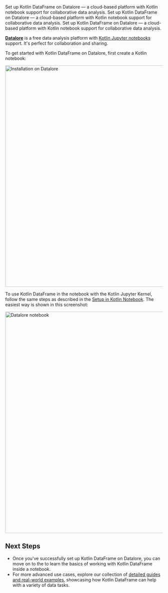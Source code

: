 [//]: # (title: Setup Kotlin DataFrame on Datalore)

<web-summary>
Set up Kotlin DataFrame on Datalore —
a cloud-based platform with Kotlin notebook support for collaborative data analysis.
</web-summary>

<card-summary>
Set up Kotlin DataFrame on Datalore —
a cloud-based platform with Kotlin notebook support for collaborative data analysis.
</card-summary>

<link-summary>
Set up Kotlin DataFrame on Datalore —
a cloud-based platform with Kotlin notebook support for collaborative data analysis.
</link-summary>

[**Datalore**](https://www.jetbrains.com/datalore/) is a free data analysis platform 
with [Kotlin Jupyter notebooks](https://github.com/Kotlin/kotlin-jupyter) support. 
It's perfect for collaboration and sharing.

To get started with Kotlin DataFrame on Datalore, first create a Kotlin notebook:

<img src="dataloreCreateNotebook.png" alt="Installation on Datalore" width="705"/>

To use Kotlin DataFrame in the notebook with the Kotlin Jupyter Kernel, 
follow the same steps as described in the [Setup in Kotlin Notebook](SetupKotlinNotebook.md). 
The easiest way is shown in this screenshot:

<img src="dataloreSetupNotebook.png" alt="Datalore notebook" width="705"/>

## Next Steps

* Once you’ve successfully set up Kotlin DataFrame on Datalore,
you can move on to the [](quickstart.md) to learn the basics of working 
with Kotlin DataFrame inside a notebook.
* For more advanced use cases, explore our collection of 
[detailed guides and real-world examples](Guides-And-Examples.md), 
showcasing how Kotlin DataFrame can help with a variety of data tasks.
